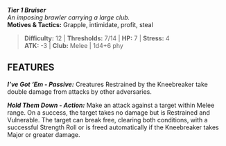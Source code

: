 ***Tier 1 Bruiser***  
*An imposing brawler carrying a large club.*  
**Motives & Tactics:** Grapple, intimidate, profit, steal

> **Difficulty:** 12 | **Thresholds:** 7/14 | **HP:** 7 | **Stress:** 4  
> **ATK:** -3 | **Club:** Melee | 1d4+6 phy  

## FEATURES

***I’ve Got ‘Em - Passive:*** Creatures Restrained by the Kneebreaker take double damage from attacks by other adversaries.

***Hold Them Down - Action:*** Make an attack against a target within Melee range. On a success, the target takes no damage but is Restrained and Vulnerable. The target can break free, clearing both conditions, with a successful Strength Roll or is freed automatically if the Kneebreaker takes Major or greater damage.
